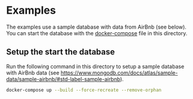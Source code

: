 # Examples

The examples use a sample database with data from AirBnb (see below). You can start the
database with the [docker-compose](docker-compose.yml) file in this directory.

## Setup the start the database

Run the following command in this directory to setup a sample database with 
AirBnb data (see https://www.mongodb.com/docs/atlas/sample-data/sample-airbnb/#std-label-sample-airbnb).

```bash
docker-compose up --build --force-recreate --remove-orphan
```